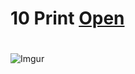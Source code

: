 # 10 Print [Open](https://editor.p5js.org/g.florio1994@gmail.com/full/cKyfakiwM) <h1>
 
![Imgur](https://i.imgur.com/jzDI1G3.png)
